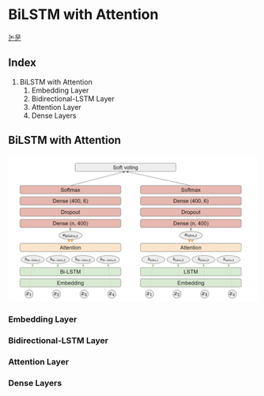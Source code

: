 # BiLSTM with Attention

[논문]( https://www.aclweb.org/anthology/W18-6226/ )

## Index

1. BiLSTM with Attention
   1. Embedding Layer
   2. Bidirectional-LSTM Layer
   3. Attention Layer
   4. Dense Layers


## BiLSTM with Attention

![bilstm with attention](./images/bilstm_with_attention.png)

### Embedding Layer

### Bidirectional-LSTM Layer

### Attention Layer

### Dense Layers